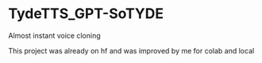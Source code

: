 # TydeTTS_GPT-SoTYDE
Almost instant voice cloning

This project was already on hf and was improved by me for colab and local
